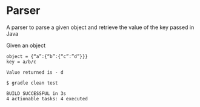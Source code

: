 # Parser

A parser to parse a given object and retrieve the value of the key passed in Java

Given an object 

```
object = {“a”:{“b”:{“c”:”d”}}}
key = a/b/c

Value returned is - d

```

```
$ gradle clean test

BUILD SUCCESSFUL in 3s
4 actionable tasks: 4 executed

```
